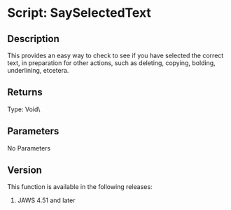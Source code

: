 # Script: SaySelectedText

## Description

This provides an easy way to check to see if you have selected the
correct text, in preparation for other actions, such as deleting,
copying, bolding, underlining, etcetera.

## Returns

Type: Void\

## Parameters

No Parameters

## Version

This function is available in the following releases:

1.  JAWS 4.51 and later

